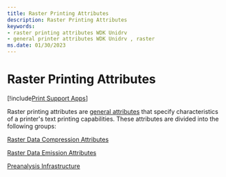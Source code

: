 ```yaml
---
title: Raster Printing Attributes
description: Raster Printing Attributes
keywords:
- raster printing attributes WDK Unidrv
- general printer attributes WDK Unidrv , raster
ms.date: 01/30/2023
---
```


# Raster Printing Attributes

[!include[Print Support Apps](../includes/print-support-apps.md)]

Raster printing attributes are [general attributes](general-attributes.md) that specify characteristics of a printer's text printing capabilities. These attributes are divided into the following groups:

[Raster Data Compression Attributes](raster-data-compression-attributes.md)

[Raster Data Emission Attributes](raster-data-emission-attributes.md)

[Preanalysis Infrastructure](preanalysis-infrastructure.md)
